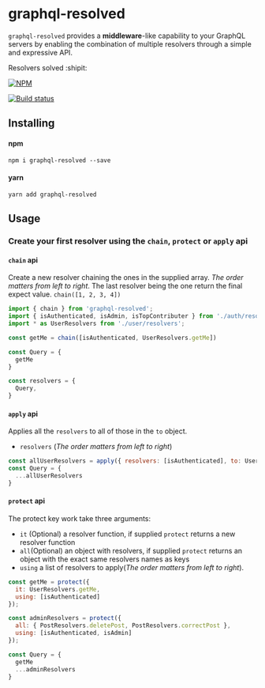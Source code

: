# graphql-resolved
`graphql-resolved` provides a **middleware**-like capability to your GraphQL servers by enabling the combination of multiple resolvers through a simple and expressive API. 

Resolvers solved :shipit:

[![NPM][npm-image]][npm-url]

[![Build status][travis-image]][travis-url]

[npm-url]: https://nodei.co/npm/graphql-resolved/
[npm-image]: https://nodei.co/npm/graphql-resolved.png?downloads=true&downloadRank=true&stars=true

[travis-image]: https://img.shields.io/travis/lucidogen/ts-project.svg?style=flat
[travis-url]: https://travis-ci.org/lucidogen/graphql-resolved

## Installing

#### npm
```
npm i graphql-resolved --save
```

#### yarn

```
yarn add graphql-resolved
```

## Usage
### Create your first resolver using the `chain`, `protect` or `apply` api

#### `chain` api

Create a new resolver chaining the ones in the supplied array. *The order matters from left to right*.
The last resolver being the one return the final expect value.
```chain([1, 2, 3, 4])``` 

```javascript
import { chain } from 'graphql-resolved';
import { isAuthenticated, isAdmin, isTopContributer } from './auth/resolvers';
import * as UserResolvers from './user/resolvers';

const getMe = chain([isAuthenticated, UserResolvers.getMe])

const Query = {
  getMe
}

const resolvers = {
  Query,
}
```

#### `apply` api
Applies all the `resolvers` to all of those in the `to` object.
- `resolvers` (*The order matters from left to right*)
```javascript
const allUserResolvers = apply({ resolvers: [isAuthenticated], to: UserResolvers })
const Query = {
  ...allUserResolvers
}
```

#### `protect` api
The protect key work take three arguments:
- `it` (Optional) a resolver function, if supplied `protect` returns a new resolver function
- `all`(Optional) an object with resolvers, if supplied `protect` returns an object with the exact same resolvers names as keys
- `using` a list of resolvers to apply(*The order matters from left to right*).

```javascript
const getMe = protect({
  it: UserResolvers.getMe,
  using: [isAuthenticated]
});

const adminResolvers = protect({
  all: { PostResolvers.deletePost, PostResolvers.correctPost },
  using: [isAuthenticated, isAdmin]
});

const Query = {
  getMe
  ...adminResolvers
}
```